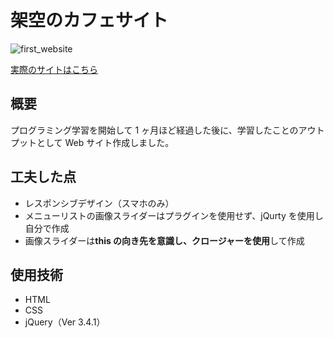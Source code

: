 # 架空のカフェサイト

![first_website](https://user-images.githubusercontent.com/49751604/102033846-cf5f0d80-3dff-11eb-83c0-f72421cca13a.png)

[実際のサイトはこちら](https://shimanamisan.github.io/first_website/)

## 概要

プログラミング学習を開始して 1 ヶ月ほど経過した後に、学習したことのアウトプットとして Web サイト作成しました。

## 工夫した点

- レスポンシブデザイン（スマホのみ）
- メニューリストの画像スライダーはプラグインを使用せず、jQurty を使用し自分で作成
- 画像スライダーは**this の向き先を意識し、クロージャーを使用**して作成

## 使用技術

- HTML
- CSS
- jQuery（Ver 3.4.1）
